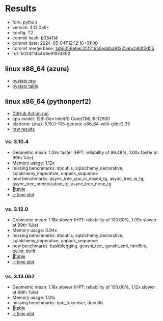 # Results

- fork: python
- version: 3.13.0a6+
- config: T2
- commit hash: [b034f14](https://github.com/python/cpython/commit/b034f14)
- commit date: 2024-05-04T12:12:10+01:00
- commit merge base: [1ab6356ebec25f216a0eddbd81225abcb93f2d55](https://github.com/python/cpython/commit/1ab6356ebec25f216a0eddbd81225abcb93f2d55)
- ref: b034f14a4b6e9197d392

## linux x86_64 (azure)

- [pystats raw](bm-20240504-azure-x86_64-python-b034f14a4b6e9197d392-3.13.0a6%2B-b034f14-pystats.json)
- [pystats table](bm-20240504-azure-x86_64-python-b034f14a4b6e9197d392-3.13.0a6%2B-b034f14-pystats.md)

## linux x86_64 (pythonperf2)

- [GitHub Action run](https://github.com/faster-cpython/benchmarking/actions/runs/8950109465)
- cpu model: 12th Gen Intel(R) Core(TM) i9-12900
- platform: Linux-5.15.0-105-generic-x86_64-with-glibc2.35
- [raw results](bm-20240504-pythonperf2-x86_64-python-b034f14a4b6e9197d392-3.13.0a6%2B-b034f14.json)

### vs. 3.10.4

- Geometric mean: 1.09x faster (HPT: reliability of 99.48%, 1.00x faster at 99th %ile)
- Memory usage: 1.12x
- missing benchmarks: docutils, sqlalchemy_declarative, sqlalchemy_imperative, unpack_sequence
- new benchmarks: async_tree_cpu_io_mixed_tg, async_tree_io_tg, async_tree_memoization_tg, async_tree_none_tg
- [📄table](bm-20240504-pythonperf2-x86_64-python-b034f14a4b6e9197d392-3.13.0a6%2B-b034f14-vs-3.10.4.md)
- [📈time plot](bm-20240504-pythonperf2-x86_64-python-b034f14a4b6e9197d392-3.13.0a6%2B-b034f14-vs-3.10.4.svg)

### vs. 3.12.0

- Geometric mean: 1.18x slower (HPT: reliability of 100.00%, 1.09x slower at 99th %ile)
- Memory usage: 0.94x
- missing benchmarks: docutils, sqlalchemy_declarative, sqlalchemy_imperative, unpack_sequence
- new benchmarks: flaskblogging, genshi_text, genshi_xml, html5lib, pylint, thrift
- [📄table](bm-20240504-pythonperf2-x86_64-python-b034f14a4b6e9197d392-3.13.0a6%2B-b034f14-vs-3.12.0.md)
- [📈time plot](bm-20240504-pythonperf2-x86_64-python-b034f14a4b6e9197d392-3.13.0a6%2B-b034f14-vs-3.12.0.svg)

### vs. 3.13.0b2

- Geometric mean: 1.18x slower (HPT: reliability of 100.00%, 1.12x slower at 99th %ile)
- Memory usage: 1.01x
- missing benchmarks: bpe_tokeniser, docutils
- [📄table](bm-20240504-pythonperf2-x86_64-python-b034f14a4b6e9197d392-3.13.0a6%2B-b034f14-vs-3.13.0b2.md)
- [📈time plot](bm-20240504-pythonperf2-x86_64-python-b034f14a4b6e9197d392-3.13.0a6%2B-b034f14-vs-3.13.0b2.svg)

